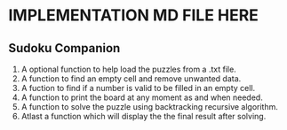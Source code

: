 # IMPLEMENTATION MD FILE HERE
## Sudoku Companion
1. A optional function to help load the puzzles from a .txt file.
2. A function to find an empty cell and remove unwanted data.
3. A fuction to find if a number is valid to be filled in an empty cell.
4. A function to print the board at any moment as and when needed.
5. A function to solve the puzzle using backtracking recursive algorithm.
6. Atlast a function which will display the the final result after solving.
